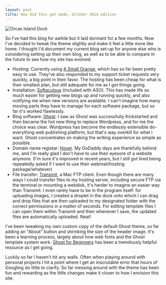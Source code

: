 ```yaml
---
layout: post
title: How did this get made, October 2014 edition
---
```


![Orcas Island Dock](http://stuff.faaberg.org/images/orcasislanddocksmaller.jpg)

So I've had this blog for awhile but it laid dormant for a few months. Now I've decided to tweak the theme slightly and make it feel a little more like home. I thought I'd document my current blog set-up for anyone else who is considering setting up their own blog, as well as to be able to compare in the future to see how my site has evolved.

* Hosting: Currently using [A Small Orange](https://asmallorange.com/), which has so far been pretty easy to use. They've also responded to my support ticket requests very quickly, a big point in their favor. The hosting has been cheap for what is their smallest plan, but still adequate for me as I got things going.
* Installation: [Softaculous](http://www.softaculous.com/) (included with ASO). This has made life so much easier for getting new  blogs up and running quickly, and also notifying me when new versions are available. I can't imagine how many moving parts they have to manage for each software package, but so far it's worked flawlessly.
* Blog software: [Ghost](https://ghost.org/). I saw as Ghost was successfully Kickstarted and then became the hot new thing to replace Wordpress, and for me the choice was clear. Wordpress has become the endlessly extensible do-everything web publishing platform, but that's way overkill for what I want. Ghost concentrates on making the writing experience as simple as possible.
* Domain name registar: [Hover](http://hover.com). My GoDaddy days are thankfully behind me, and I'm really glad I don't have to use their eyesore of a website anymore. (I'm sure it's improved in recent years, but I still got tired being repeatedly asked if I want to use their webmail/hosting package/whatever)
* File transfer: [Transmit](http://panic.com/transmit/), a Mac FTP client. Even though there are many ways I could transfer files to my hosting server, including secure FTP via the terminal or mounting a webdisk, it's harder to imagine an easier way than Transmit. I even rarely have to be in the program itself: for uploading images, I created a droplet in the dock onto which I can drag and drop files that are then uploaded to my designated folder with the correct permissions in a matter of seconds. For editing template files I can open them within Transmit and then whenever I save, the updated files are automatically uploaded. Neat!

I've been tweaking my own custom copy of the default Ghost theme, so far adding an "About" button and shrinking the size of the header image. It's been a learning process, largely about how web fonts and the Ghost template system work. [Ghost for Beginners](http://ghostforbeginners.com/) has been a tremdously helpful resource as I get going.

Luckily so far I haven't hit any walls. Often when playing around with personal projects I hit a point where I get an inscrutable error that hours of Googling do little to clarify. So far messing around with the theme has been fun and rewarding as the little changes make it closer to how I envision this site.